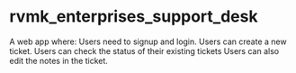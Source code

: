 # rvmk_enterprises_support_desk
A web app where:
Users need to signup and login.
Users can create a new ticket.
Users can check the status of their existing tickets
Users can also edit the notes in the ticket. 

